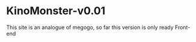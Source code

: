 # KinoMonster-v0.01
This site is an analogue of megogo, so far this version is only ready Front-end

